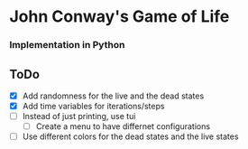 # John Conway's Game of Life
### Implementation in Python

## ToDo
- [x] Add randomness for the live and the dead states
- [x] Add time variables for iterations/steps 
- [ ] Instead of just printing, use tui
    - [ ] Create a menu to have differnet configurations
- [ ] Use different colors for the dead states and the live states

